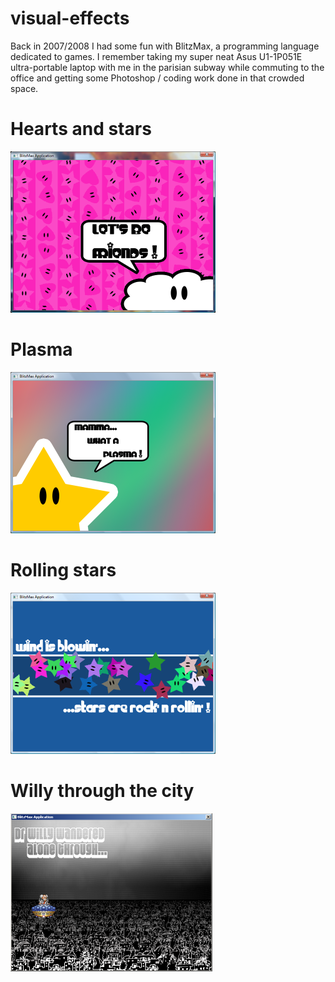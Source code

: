 # visual-effects
Back in 2007/2008 I had some fun with BlitzMax, a programming language dedicated to games. I remember taking my super neat Asus U1-1P051E ultra-portable laptop with me in the parisian subway while commuting to the office and getting some Photoshop / coding work done in that crowded space.
# Hearts and stars
![Hearts and stars](hearts_and_stars.png)
# Plasma
![Plasma](plasma.png)
# Rolling stars
![Rolling stars](rolling_stars.png)
# Willy through the city
![Willy through the city](willy_through_the_city.png)